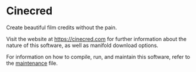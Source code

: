 Cinecred
========

Create beautiful film credits without the pain.

Visit the website at https://cinecred.com for further information about the nature of this software, as well as manifold download options.

For information on how to compile, run, and maintain this software, refer to the
[maintenance](MAINTENANCE.md) file.
